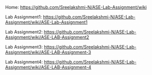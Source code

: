 Home: https://github.com/Sreelakshmi-N/ASE-Lab-Assignment/wiki

Lab Assignment1: https://github.com/Sreelakshmi-N/ASE-Lab-Assignment/wiki/ASE-Lab-Assignment1

Lab Assignment2: https://github.com/Sreelakshmi-N/ASE-Lab-Assignment/wiki/ASE-LAB-Assignment2

Lab Assignment3: https://github.com/Sreelakshmi-N/ASE-Lab-Assignment/wiki/ASE-LAB-Assignment-3

Lab Assignment4: https://github.com/Sreelakshmi-N/ASE-Lab-Assignment/wiki/ASE-LAB-Assignment-4
